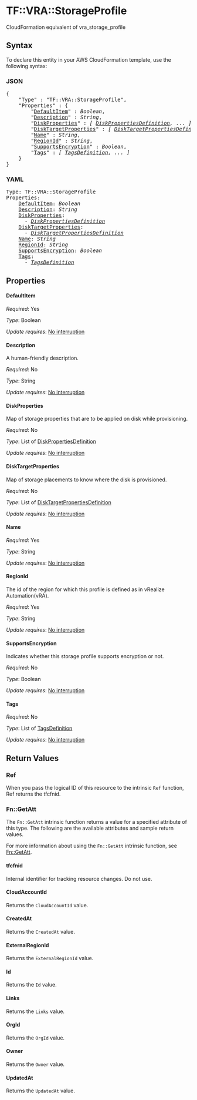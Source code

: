 # TF::VRA::StorageProfile

CloudFormation equivalent of vra_storage_profile

## Syntax

To declare this entity in your AWS CloudFormation template, use the following syntax:

### JSON

<pre>
{
    "Type" : "TF::VRA::StorageProfile",
    "Properties" : {
        "<a href="#defaultitem" title="DefaultItem">DefaultItem</a>" : <i>Boolean</i>,
        "<a href="#description" title="Description">Description</a>" : <i>String</i>,
        "<a href="#diskproperties" title="DiskProperties">DiskProperties</a>" : <i>[ <a href="diskpropertiesdefinition.md">DiskPropertiesDefinition</a>, ... ]</i>,
        "<a href="#disktargetproperties" title="DiskTargetProperties">DiskTargetProperties</a>" : <i>[ <a href="disktargetpropertiesdefinition.md">DiskTargetPropertiesDefinition</a>, ... ]</i>,
        "<a href="#name" title="Name">Name</a>" : <i>String</i>,
        "<a href="#regionid" title="RegionId">RegionId</a>" : <i>String</i>,
        "<a href="#supportsencryption" title="SupportsEncryption">SupportsEncryption</a>" : <i>Boolean</i>,
        "<a href="#tags" title="Tags">Tags</a>" : <i>[ <a href="tagsdefinition.md">TagsDefinition</a>, ... ]</i>
    }
}
</pre>

### YAML

<pre>
Type: TF::VRA::StorageProfile
Properties:
    <a href="#defaultitem" title="DefaultItem">DefaultItem</a>: <i>Boolean</i>
    <a href="#description" title="Description">Description</a>: <i>String</i>
    <a href="#diskproperties" title="DiskProperties">DiskProperties</a>: <i>
      - <a href="diskpropertiesdefinition.md">DiskPropertiesDefinition</a></i>
    <a href="#disktargetproperties" title="DiskTargetProperties">DiskTargetProperties</a>: <i>
      - <a href="disktargetpropertiesdefinition.md">DiskTargetPropertiesDefinition</a></i>
    <a href="#name" title="Name">Name</a>: <i>String</i>
    <a href="#regionid" title="RegionId">RegionId</a>: <i>String</i>
    <a href="#supportsencryption" title="SupportsEncryption">SupportsEncryption</a>: <i>Boolean</i>
    <a href="#tags" title="Tags">Tags</a>: <i>
      - <a href="tagsdefinition.md">TagsDefinition</a></i>
</pre>

## Properties

#### DefaultItem

_Required_: Yes

_Type_: Boolean

_Update requires_: [No interruption](https://docs.aws.amazon.com/AWSCloudFormation/latest/UserGuide/using-cfn-updating-stacks-update-behaviors.html#update-no-interrupt)

#### Description

A human-friendly description.

_Required_: No

_Type_: String

_Update requires_: [No interruption](https://docs.aws.amazon.com/AWSCloudFormation/latest/UserGuide/using-cfn-updating-stacks-update-behaviors.html#update-no-interrupt)

#### DiskProperties

Map of storage properties that are to be applied on disk while provisioning.

_Required_: No

_Type_: List of <a href="diskpropertiesdefinition.md">DiskPropertiesDefinition</a>

_Update requires_: [No interruption](https://docs.aws.amazon.com/AWSCloudFormation/latest/UserGuide/using-cfn-updating-stacks-update-behaviors.html#update-no-interrupt)

#### DiskTargetProperties

Map of storage placements to know where the disk is provisioned.

_Required_: No

_Type_: List of <a href="disktargetpropertiesdefinition.md">DiskTargetPropertiesDefinition</a>

_Update requires_: [No interruption](https://docs.aws.amazon.com/AWSCloudFormation/latest/UserGuide/using-cfn-updating-stacks-update-behaviors.html#update-no-interrupt)

#### Name

_Required_: Yes

_Type_: String

_Update requires_: [No interruption](https://docs.aws.amazon.com/AWSCloudFormation/latest/UserGuide/using-cfn-updating-stacks-update-behaviors.html#update-no-interrupt)

#### RegionId

The id of the region for which this profile is defined as in vRealize Automation(vRA).

_Required_: Yes

_Type_: String

_Update requires_: [No interruption](https://docs.aws.amazon.com/AWSCloudFormation/latest/UserGuide/using-cfn-updating-stacks-update-behaviors.html#update-no-interrupt)

#### SupportsEncryption

Indicates whether this storage profile supports encryption or not.

_Required_: No

_Type_: Boolean

_Update requires_: [No interruption](https://docs.aws.amazon.com/AWSCloudFormation/latest/UserGuide/using-cfn-updating-stacks-update-behaviors.html#update-no-interrupt)

#### Tags

_Required_: No

_Type_: List of <a href="tagsdefinition.md">TagsDefinition</a>

_Update requires_: [No interruption](https://docs.aws.amazon.com/AWSCloudFormation/latest/UserGuide/using-cfn-updating-stacks-update-behaviors.html#update-no-interrupt)

## Return Values

### Ref

When you pass the logical ID of this resource to the intrinsic `Ref` function, Ref returns the tfcfnid.

### Fn::GetAtt

The `Fn::GetAtt` intrinsic function returns a value for a specified attribute of this type. The following are the available attributes and sample return values.

For more information about using the `Fn::GetAtt` intrinsic function, see [Fn::GetAtt](https://docs.aws.amazon.com/AWSCloudFormation/latest/UserGuide/intrinsic-function-reference-getatt.html).

#### tfcfnid

Internal identifier for tracking resource changes. Do not use.

#### CloudAccountId

Returns the <code>CloudAccountId</code> value.

#### CreatedAt

Returns the <code>CreatedAt</code> value.

#### ExternalRegionId

Returns the <code>ExternalRegionId</code> value.

#### Id

Returns the <code>Id</code> value.

#### Links

Returns the <code>Links</code> value.

#### OrgId

Returns the <code>OrgId</code> value.

#### Owner

Returns the <code>Owner</code> value.

#### UpdatedAt

Returns the <code>UpdatedAt</code> value.

